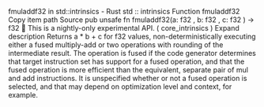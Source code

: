 fmuladdf32 in std::intrinsics - Rust
std
::
intrinsics
Function
fmuladdf32
Copy item path
Source
pub unsafe fn fmuladdf32(a:
f32
, b:
f32
, c:
f32
) ->
f32
🔬
This is a nightly-only experimental API. (
core_intrinsics
)
Expand description
Returns
a * b + c
for
f32
values, non-deterministically executing
either a fused multiply-add or two operations with rounding of the
intermediate result.
The operation is fused if the code generator determines that target
instruction set has support for a fused operation, and that the fused
operation is more efficient than the equivalent, separate pair of mul
and add instructions. It is unspecified whether or not a fused operation
is selected, and that may depend on optimization level and context, for
example.